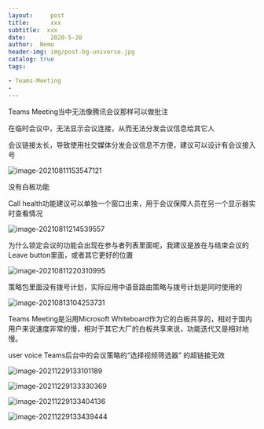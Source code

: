 ```yaml
---
layout:     post
title:      xxx
subtitle:  xxx
date:       2020-5-20
author:  Nemo
header-img: img/post-bg-universe.jpg
catalog: true
tags:

- Teams-Meeting
-  
---
```




Teams Meeting当中无法像腾讯会议那样可以做批注

在临时会议中，无法显示会议连接，从而无法分发会议信息给其它人

会议链接太长，导致使用社交媒体分发会议信息不方便，建议可以设计有会议接入号

![image-20210811153547121](C:\Users\Nemo\Documents\GitHub\tangx007\img\image-20210811153547121.png)

没有白板功能



Call health功能建议可以单独一个窗口出来，用于会议保障人员在另一个显示器实时查看情况

![image-20210811214539557](C:\Users\Nemo\Documents\GitHub\tangx007\img\image-20210811214539557.png)



为什么锁定会议的功能会出现在参与者列表里面呢，我建议是放在与结束会议的Leave button里面，或者其它更好的位置

![image-20210811220310995](C:\Users\Nemo\Documents\GitHub\tangx007\img\image-20210811220310995.png)



策略包里面没有拨号计划，实际应用中语音路由策略与拨号计划是同时使用的

![image-20210813104253731](C:\Users\Nemo\Documents\GitHub\tangx007\img\image-20210813104253731.png)

Teams Meeting是沿用Microsoft Whiteboard作为它的白板共享的，相对于国内用户来说速度非常的慢，相对于其它大厂的白板共享来说，功能迭代又是相对地慢。



 user voice
 Teams后台中的会议策略的“选择视频筛选器” 的超链接无效





![image-20211229133101189](C:\Users\Nemo\Documents\GitHub\tangx007\img\image-20211229133101189.png)

![image-20211229133330369](C:\Users\Nemo\Documents\GitHub\tangx007\img\image-20211229133330369.png)

![image-20211229133404136](C:\Users\Nemo\Documents\GitHub\tangx007\img\image-20211229133404136.png)

![image-20211229133439444](C:\Users\Nemo\Documents\GitHub\tangx007\img\image-20211229133439444.png)







